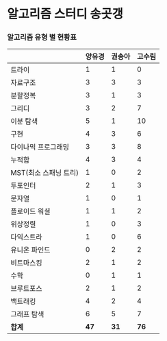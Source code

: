 # 알고리즘 스터디 송곳갱 

### 알고리즘 유형 별 현황표 

|                | 양유경    | 권송아    | 고수림    |
|:---------------|:-------|:-------|:-------|
| 트라이            | 1      | 1      | 0      |
| 자료구조           | 3      | 3      | 3      |
| 분할정복           | 3      | 1      | 3      |
| 그리디            | 3      | 2      | 7      |
| 이분 탐색          | 5      | 1      | 10     |
| 구현             | 4      | 3      | 6      |
| 다이나믹 프로그래밍     | 3      | 3      | 8      |
| 누적합            | 4      | 3      | 4      |
| MST(최소 스패닝 트리) | 1      | 0      | 2      |
| 투포인터           | 2      | 1      | 3      |
| 문자열            | 1      | 0      | 1      |
| 플로이드 워셜        | 1      | 1      | 2      |
| 위상정렬           | 1      | 0      | 3      |
| 다익스트라          | 1      | 0      | 6      |
| 유니온 파인드        | 0      | 2      | 2      |
| 비트마스킹          | 2      | 1      | 2      |
| 수학             | 0      | 1      | 1      |
| 브루트포스          | 2      | 1      | 2      |
| 백트래킹           | 4      | 2      | 4      |
| 그래프 탐색         | 6      | 5      | 7      |
| **합계**         | **47** | **31** | **76** |